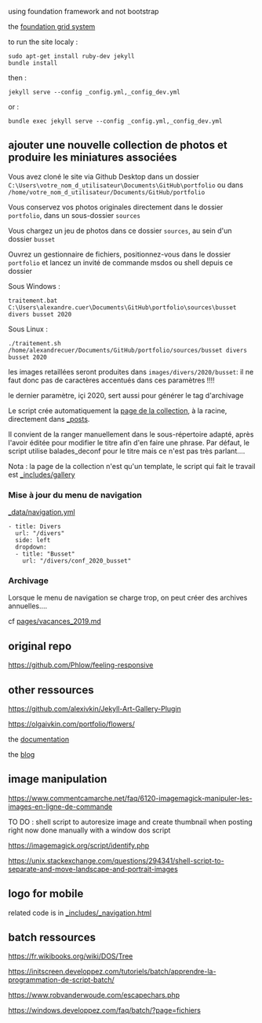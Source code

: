 using foundation framework and not bootstrap 

the [foundation grid system](https://get.foundation/sites/docs-v5/components/grid.html)

to run the site localy :

```
sudo apt-get install ruby-dev jekyll
bundle install
```
then :
```
jekyll serve --config _config.yml,_config_dev.yml
```
or :
```
bundle exec jekyll serve --config _config.yml,_config_dev.yml
```

## ajouter une nouvelle collection de photos et produire les miniatures associées

Vous avez cloné le site via Github Desktop dans un dossier `C:\Users\votre_nom_d_utilisateur\Documents\GitHub\portfolio` ou dans `/home/votre_nom_d_utilisateur/Documents/GitHub/portfolio`

Vous conservez vos photos originales directement dans le dossier `portfolio`, dans un sous-dossier `sources`

Vous chargez un jeu de photos dans ce dossier `sources`, au sein d'un dossier `busset`

Ouvrez un gestionnaire de fichiers, positionnez-vous dans le dossier `portfolio` et lancez un invité de commande msdos ou shell depuis ce dossier

Sous Windows :
```
traitement.bat C:\Users\alexandre.cuer\Documents\GitHub\portfolio\sources\busset divers busset 2020
```

Sous Linux :
```
./traitement.sh /home/alexandrecuer/Documents/GitHub/portfolio/sources/busset divers busset 2020
```

les images retaillées seront produites dans `images/divers/2020/busset`: il ne faut donc pas de caractères accentués dans ces paramètres !!!! 

le dernier paramètre, içi 2020, sert aussi pour générer le tag d'archivage

Le script crée automatiquement la [page de la collection](collection.md), à la racine, directement dans [_posts](_posts). 

Il convient de la ranger manuellement dans le sous-répertoire adapté, après l'avoir éditée pour modifier le titre afin d'en faire une phrase. Par défaut, le script utilise balades_deconf pour le titre mais ce n'est pas très parlant....

Nota : la page de la collection n'est qu'un template, le script qui fait le travail est [_includes/gallery](_includes/gallery)

### Mise à jour du menu de navigation 

[_data/navigation.yml](_data/navigation.yml)

```
- title: Divers
  url: "/divers"
  side: left
  dropdown:
  - title: "Busset"
    url: "/divers/conf_2020_busset"
```

### Archivage

Lorsque le menu de navigation se charge trop, on peut créer des archives annuelles....

cf [pages/vacances_2019.md](pages/vacances_2019.md)

## original repo

https://github.com/Phlow/feeling-responsive

## other ressources

https://github.com/alexivkin/Jekyll-Art-Gallery-Plugin

https://olgaivkin.com/portfolio/flowers/

the [documentation](https://alexandrecuer.github.io/portfolio/documentation)

the [blog](https://alexandrecuer.github.io/portfolio/blog)

## image manipulation

https://www.commentcamarche.net/faq/6120-imagemagick-manipuler-les-images-en-ligne-de-commande

TO DO : shell script to autoresize image and create thumbnail when posting
right now done manually with a window dos script 

https://imagemagick.org/script/identify.php

https://unix.stackexchange.com/questions/294341/shell-script-to-separate-and-move-landscape-and-portrait-images

## logo for mobile

related code is in [_includes/_navigation.html](_includes/_navigation.html)

## batch ressources

https://fr.wikibooks.org/wiki/DOS/Tree

https://initscreen.developpez.com/tutoriels/batch/apprendre-la-programmation-de-script-batch/

https://www.robvanderwoude.com/escapechars.php

https://windows.developpez.com/faq/batch/?page=fichiers
